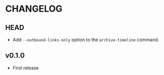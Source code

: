 # CHANGELOG

## HEAD

* Add `--outbound-links-only` option to the `archive-timeline` command.

## v0.1.0

* First release
